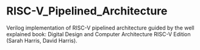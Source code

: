 # RISC-V_Pipelined_Architecture
Verilog implementation of RISC-V pipelined architecture guided by the well explained book: Digital Design and Computer Architecture RISC-V Edition (Sarah Harris, David Harris).

